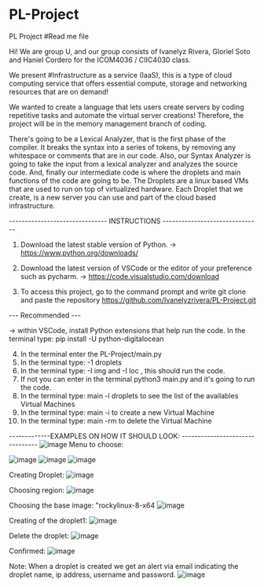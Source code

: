 # PL-Project
PL Project 
#Read me file

Hi! We are group U, and our group consists of Ivanelyz Rivera, Gloriel Soto and Haniel Cordero for the  ICOM4036 / CIIC4030 class. 

We present #Infrastructure as a service (IaaS), this is a type of cloud computing service that offers essential compute, storage and networking resources that are on demand! 

We wanted to create a language that lets users create servers by coding repetitive tasks and automate the virtual server creations! Therefore, the project will be in the memory management branch of coding.

There's going to be a Lexical Analyzer, that is the first phase of the compiler. It breaks the syntax into a series of tokens, by removing any whitespace or comments that are in our code. 
Also, our Syntax Analyzer is going to take the input from a lexical analyzer and analyzes the source code. 
And, finally our intermediate code is where the droplets and main functions of the code are going to be.
The Droplets are a linux based VMs that are used to run on top of virtualized hardware.
Each Droplet that we create, is a new server you can use and part of the cloud based infrastructure.


------------------------------- INSTRUCTIONS -------------------------------

1. Download the latest stable version of Python. 
-> https://www.python.org/downloads/ 
 
2. Download the latest version of VSCode or the editor of your preference such as pycharm. 
-> https://code.visualstudio.com/download

3. To access this project, go to the command prompt and write git clone and paste the repository https://github.com/Ivanelyzrivera/PL-Project.git

--- Recommended ---

-> within VSCode, install Python extensions that help run the code. 
In the terminal type: pip install -U python-digitalocean

4. In the terminal enter the PL-Project/main.py
5. In the terminal type: -1 droplets 
6. In the terminal type: -I img and -I loc , this should run the code. 
7. If not you can enter in the terminal python3 main.py and it's going to run the code.
8. In the terminal type: main -l droplets to see the list of the availables Virtual Machines 
9. In the terminal type: main -i to create a new Virtual Machine
10. In the terminal type: main -rm <dropletId> to delete the Virtual Machine

 -------------EXAMPLES ON HOW IT SHOULD LOOK: --------------------------------
 ![image](https://user-images.githubusercontent.com/70592721/144349836-252ff7a2-6cca-4371-a990-2a76c9af00b0.png)
 Menu to choose:
 
 ![image](https://user-images.githubusercontent.com/70592721/144349901-9fdd581c-d698-468e-ba2f-097bac049dba.png)
 ![image](https://user-images.githubusercontent.com/70592721/144349927-e6112d32-2c52-4136-89d0-4f35b3f24226.png)
 ![image](https://user-images.githubusercontent.com/70592721/144349961-3fff976c-4cda-4cde-8449-dcc2ac49de3f.png)
 
 Creating Droplet: 
![image](https://user-images.githubusercontent.com/70592721/144349998-4ea92eb8-2717-4783-aa0f-01cb12a39376.png)
 
 Choosing region:
 ![image](https://user-images.githubusercontent.com/70592721/144350068-86f37f7e-e2b4-4db0-b017-7352f76fe678.png)
 
 Choosing the base image: "rockylinux-8-x64
 ![image](https://user-images.githubusercontent.com/70592721/144350111-9f0d98ff-347c-4933-93fe-51b4424c5348.png)
 
 Creating of the droplet1:
![image](https://user-images.githubusercontent.com/70592721/144350141-6e51a488-5f7c-42b1-b64b-e13d7f2d67e9.png)
 
 Delete the droplet: 
 ![image](https://user-images.githubusercontent.com/70592721/144350228-97a1f2b6-b1a5-4575-9061-456aaf0dae2b.png)
 
Confirmed: 
 ![image](https://user-images.githubusercontent.com/70592721/144350254-e32107d3-c13f-4348-bf25-4ea0d479f72f.png)

 
Note: When a droplet is created we get an alert via email indicating the droplet name, ip address, username and password. 
 ![image](https://user-images.githubusercontent.com/70592721/144350388-73737785-5533-4e61-820a-6dd883648a2f.png)





 
 
 
 
 
